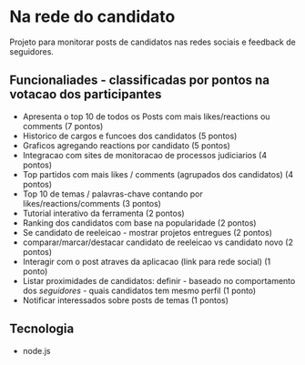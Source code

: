 # Na rede do candidato
Projeto para monitorar posts de candidatos nas redes sociais e feedback de seguidores.

## Funcionaliades - classificadas por pontos na votacao dos participantes
- Apresenta o top 10 de todos os Posts com mais likes/reactions ou comments (7 pontos)
- Historico de cargos e funcoes dos candidatos (5 pontos)
- Graficos agregando reactions por candidato (5 pontos)
- Integracao com sites de monitoracao de processos judiciarios (4 pontos)
- Top partidos com mais likes / comments (agrupados dos candidatos) (4 pontos)
- Top 10 de temas / palavras-chave contando por likes/reactions/comments (3 pontos)
- Tutorial interativo da ferramenta (2 pontos)
- Ranking dos candidatos com base na popularidade (2 pontos)
- Se candidato de reeleicao - mostrar projetos entregues (2 pontos)
- comparar/marcar/destacar candidato de reeleicao vs candidato novo (2 pontos)
- Interagir com o post atraves da aplicacao (link para rede social) (1 ponto)
- Listar proximidades de candidatos: definir - baseado no comportamento dos *seguidores* - quais candidatos tem mesmo perfil (1 ponto)
- Notificar interessados sobre posts de temas (1 pontos)

## Tecnologia
- node.js
